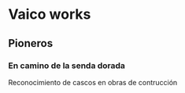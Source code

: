 # Vaico works
## Pioneros
### En camino de la senda dorada

Reconocimiento de cascos en obras de contrucción

